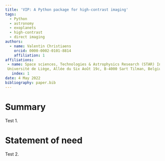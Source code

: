 ```yaml
---
title: 'VIP: A Python package for high-contrast imaging'
tags:
  - Python
  - astronomy
  - exoplanets
  - high-contrast
  - direct imaging
authors:
  - name: Valentin Christiaens
    orcid: 0000-0002-0101-8814
    affiliation: 1
affiliations:
 - name: Space sciences, Technologies & Astrophysics Research (STAR) Institute, 
 Université de Liège, Allée du Six Août 19c, B-4000 Sart Tilman, Belgium
   index: 1
date: 4 May 2022
bibliography: paper.bib
---
```


# Summary

Test 1.

# Statement of need

Test 2.